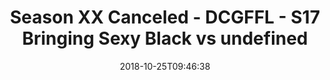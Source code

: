 ---
title: Season XX Canceled - DCGFFL - S17 Bringing Sexy Black vs undefined
teams-score:
- team: _teams/s17-black.md
  score: 34
- team: ''
  score: 6
mvp: J. Clemons (Black); J. Hendee (P.Blue)
game-ball: E. Jaffe (Black); M. Keifer (P.Blue)
season: 17
week: 5
date: '2018-10-25T09:46:38'
pageid: season-17-week-5-october-19-21-2018-6688-vs-6700
---